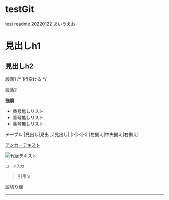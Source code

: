 # testGit
test readme 20220122
あいうえお
# 見出しh1

## 見出しh2

段落1 /* 1行空ける */

段落2

**強調**

- 番号無しリスト
- 番号無しリスト
- 番号無しリスト

テーブル
|見出し|見出し|見出し|
|:-|:-:|-:|
|左揃え|中央揃え|右揃え|

[アンカーテキスト](リンクパス)

![代替テキスト](画像パス)

`
コード入力
`

> 引用文

区切り線
- - -

